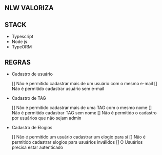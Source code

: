 ## NLW VALORIZA

## STACK

- Typescript
- Node js
- TypeORM

## REGRAS

- Cadastro de usuário

  [] Não é permitido cadastrar mais de um usuário com o mesmo e-mail
  [] Não é permitido cadastrar usuário sem e-mail

- Cadastro de TAG

  [] Não é permitido cadastrar mais de uma TAG com o mesmo nome
  [] Não é permitido cadastrar TAG sem nome
  [] Não é permitido o cadastro por usuários que não sejam admin

- Cadastro de Elogios

  [] Não é permitido um usuário cadastrar um elogio para sí
  [] Não é permitido cadastrar elogios para usuários inválidos
  [] O Usuários precisa estar autenticado
